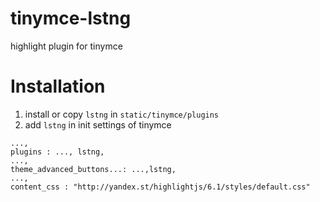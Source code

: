 tinymce-lstng
=============

highlight plugin for tinymce

Installation
=============
1. install or copy `lstng` in `static/tinymce/plugins`
2. add `lstng` in init settings of tinymce
```
...,
plugins : ..., lstng,
...,
theme_advanced_buttons...: ...,lstng,
...,
content_css : "http://yandex.st/highlightjs/6.1/styles/default.css"
```